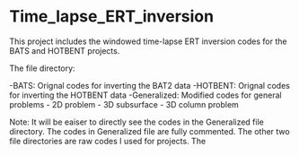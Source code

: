 # Time_lapse_ERT_inversion
This project includes the windowed time-lapse ERT inversion codes for the BATS and HOTBENT projects. 

The file directory:

-BATS: Orignal codes for inverting the BAT2 data
-HOTBENT:  Orignal codes for inverting the HOTBENT data
-Generalized: Modified codes for general problems
                - 2D problem
                - 3D subsurface
                - 3D column problem
                
                
Note:
It will be eaiser to directly see the codes in the Generalized file directory. The codes in Generalized file are fully commented. The other two file directories are raw codes I used for projects. The
